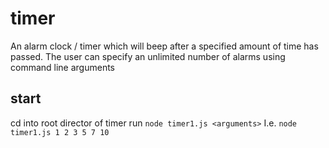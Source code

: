 # timer

An alarm clock / timer which will beep after a specified amount of time has passed. The user can specify an unlimited number of alarms using command line arguments

## start
cd into root director of timer
run `node timer1.js <arguments>`
I.e. `node timer1.js 1 2 3 5 7 10`